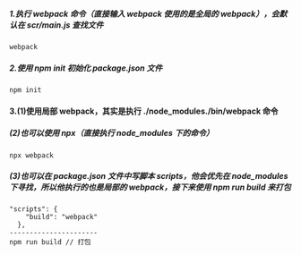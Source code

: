 ##### 1.执行 webpack 命令（直接输入 webpack 使用的是全局的 webpack），会默认在 scr/main.js 查找文件
```
webpack
```
##### 2.使用 npm init 初始化 package.json 文件
```
npm init
```
#### 3.(1)使用局部 webpack，其实是执行 ./node_modules./bin/webpack 命令
##### (2)也可以使用 npx（直接执行 node_modules 下的命令）
```
npx webpack
```
##### (3)也可以在 package.json 文件中写脚本 scripts，他会优先在 node_modules 下寻找，所以他执行的也是局部的 webpack，接下来使用 npm run build 来打包
```
"scripts": {
    "build": "webpack"
  },
----------------------
npm run build // 打包
```
